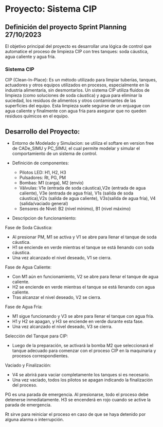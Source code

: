 # Proyecto: Sistema CIP

## Definición del proyecto Sprint Planning 27/10/2023

El objetivo principal del proyecto es desarrollar una lógica de control que automatice el proceso de limpieza CIP con tres tanques: soda cáustica, agua caliente y agua fría.

### Sistema CIP

CIP (Clean-In-Place): Es un método utilizado para limpiar tuberías, tanques, actuadores y otros equipos utilizados en procesos, especialmente en la industria alimentaria, sin desmontarlos.
Un sistema CIP utiliza fluidos de limpieza (como soluciones de soda cáustica) y agua para eliminar la suciedad, los residuos de alimentos y otros contaminantes de las superficies del equipo.
Esta limpieza suele seguirse de un enjuague con agua caliente y finalmente con agua fría para asegurar que no queden residuos químicos en el equipo.

## Desarrollo del Proyecto:

- Entorno de Modelado y Simulacion: se utiliza el softare en version free de CADe_SIMU y PC_SIMU, el cual permite modelar y simular el comportamiento de un sistema de control.

- Definición de componentes:

  - Pilotos LED: H1, H2, H3
  - Pulsadores: Rt, PG, PM
  - Bombas: M1 (carga), M2 (envío)
  - Válvulas: V1e (entrada de soda cáustica),V2e (entrada de agua caliente), V3e
    (entrada de agua fría), V1s (salida de soda cáustica),V2s (salida de agua caliente), V3s(salida de agua fría), V4 (salida/vaciado general)
  - Sensores de Nivel: B2 (nivel mínimo), B1 (nivel máximo)

- Descripcion de funcionamiento:

Fase de Soda Cáustica:

- Al presionar PM, M1 se activa y V1 se abre para llenar el tanque de soda cáustica.
- H1 se enciende en verde mientras el tanque se está llenando con soda cáustica.
- Una vez alcanzado el nivel deseado, V1 se cierra.

Fase de Agua Caliente:

- Con M1 aún en funcionamiento, V2 se abre para llenar el tanque de agua caliente.
- H2 se enciende en verde mientras el tanque se está llenando con agua caliente.
- Tras alcanzar el nivel deseado, V2 se cierra.

Fase de Agua Fría:

- M1 sigue funcionando y V3 se abre para llenar el tanque con agua fría.
- H1 y H2 se apagan, y H3 se enciende en verde durante esta fase.
- Una vez alcanzado el nivel deseado, V3 se cierra.

Selección del Tanque para CIP:

- Luego de la preparación, se activará la bomba M2 que seleccionará el tanque adecuado para comenzar con el proceso CIP en la maquinaria y procesos correspondientes.

Vaciado y Finalización:

- V4 se abrirá para vaciar completamente los tanques si es necesario.
- Una vez vaciado, todos los pilotos se apagan indicando la finalización del proceso.

PG es una parada de emergencia. Al presionarse, todo el proceso debe detenerse inmediatamente. H3 se encenderá en rojo cuando se active la parada de emergencia.

Rt sirve para reiniciar el proceso en caso de que se haya detenido por alguna alarma o interrupción.

